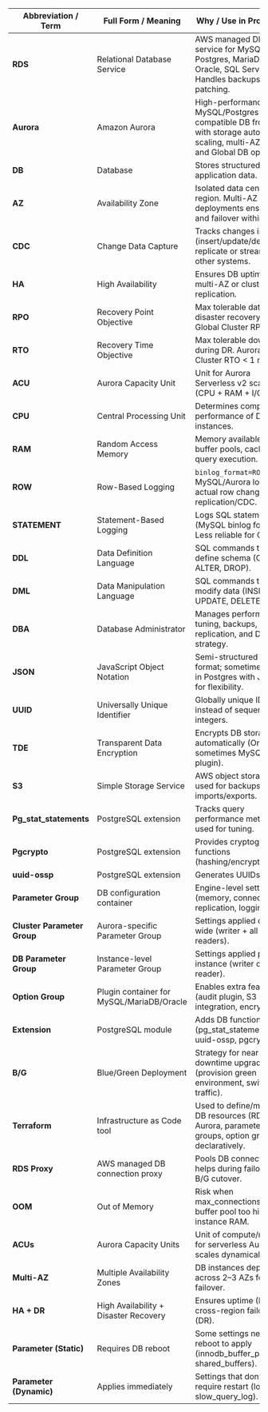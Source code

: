 

| Abbreviation / Term         | Full Form / Meaning                       | Why / Use in Production                                                                                                |
| --------------------------- | ----------------------------------------- | ---------------------------------------------------------------------------------------------------------------------- |
| **RDS**                     | Relational Database Service               | AWS managed DB service for MySQL, Postgres, MariaDB, Oracle, SQL Server. Handles backups, HA, patching.                |
| **Aurora**                  | Amazon Aurora                             | High-performance, MySQL/Postgres-compatible DB from AWS with storage auto-scaling, multi-AZ HA, and Global DB options. |
| **DB**                      | Database                                  | Stores structured application data.                                                                                    |
| **AZ**                      | Availability Zone                         | Isolated data center in a region. Multi-AZ deployments ensure HA and failover within region.                           |
| **CDC**                     | Change Data Capture                       | Tracks changes in DB (insert/update/delete) to replicate or stream to other systems.                                   |
| **HA**                      | High Availability                         | Ensures DB uptime using multi-AZ or cluster replication.                                                               |
| **RPO**                     | Recovery Point Objective                  | Max tolerable data loss in disaster recovery. Aurora Global Cluster RPO < 1s.                                          |
| **RTO**                     | Recovery Time Objective                   | Max tolerable downtime during DR. Aurora Global Cluster RTO < 1 min.                                                   |
| **ACU**                     | Aurora Capacity Unit                      | Unit for Aurora Serverless v2 scaling (CPU + RAM + I/O).                                                               |
| **CPU**                     | Central Processing Unit                   | Determines compute performance of DB instances.                                                                        |
| **RAM**                     | Random Access Memory                      | Memory available for buffer pools, caching, query execution.                                                           |
| **ROW**                     | Row-Based Logging                         | `binlog_format=ROW` in MySQL/Aurora logs actual row changes for replication/CDC.                                       |
| **STATEMENT**               | Statement-Based Logging                   | Logs SQL statements (MySQL binlog format). Less reliable for CDC.                                                      |
| **DDL**                     | Data Definition Language                  | SQL commands that define schema (CREATE, ALTER, DROP).                                                                 |
| **DML**                     | Data Manipulation Language                | SQL commands to modify data (INSERT, UPDATE, DELETE).                                                                  |
| **DBA**                     | Database Administrator                    | Manages performance, tuning, backups, replication, and DR strategy.                                                    |
| **JSON**                    | JavaScript Object Notation                | Semi-structured data format; sometimes used in Postgres with JSONB for flexibility.                                    |
| **UUID**                    | Universally Unique Identifier             | Globally unique ID used instead of sequential integers.                                                                |
| **TDE**                     | Transparent Data Encryption               | Encrypts DB storage automatically (Oracle, sometimes MySQL via plugin).                                                |
| **S3**                      | Simple Storage Service                    | AWS object storage; used for backups, imports/exports.                                                                 |
| **Pg\_stat\_statements**    | PostgreSQL extension                      | Tracks query performance metrics; used for tuning.                                                                     |
| **Pgcrypto**                | PostgreSQL extension                      | Provides cryptographic functions (hashing/encryption).                                                                 |
| **uuid-ossp**               | PostgreSQL extension                      | Generates UUIDs.                                                                                                       |
| **Parameter Group**         | DB configuration container                | Engine-level settings (memory, connections, replication, logging).                                                     |
| **Cluster Parameter Group** | Aurora-specific Parameter Group           | Settings applied cluster-wide (writer + all readers).                                                                  |
| **DB Parameter Group**      | Instance-level Parameter Group            | Settings applied per instance (writer or reader).                                                                      |
| **Option Group**            | Plugin container for MySQL/MariaDB/Oracle | Enables extra features (audit plugin, S3 integration, encryption).                                                     |
| **Extension**               | PostgreSQL module                         | Adds DB functionality (pg\_stat\_statements, uuid-ossp, pgcrypto).                                                     |
| **B/G**                     | Blue/Green Deployment                     | Strategy for near-zero downtime upgrade (provision green environment, switch traffic).                                 |
| **Terraform**               | Infrastructure as Code tool               | Used to define/manage DB resources (RDS, Aurora, parameter groups, option groups) declaratively.                       |
| **RDS Proxy**               | AWS managed DB connection proxy           | Pools DB connections; helps during failover or B/G cutover.                                                            |
| **OOM**                     | Out of Memory                             | Risk when max\_connections or buffer pool too high for instance RAM.                                                   |
| **ACUs**                    | Aurora Capacity Units                     | Unit of compute/memory for serverless Aurora; scales dynamically.                                                      |
| **Multi-AZ**                | Multiple Availability Zones               | DB instances deployed across 2–3 AZs for failover.                                                                     |
| **HA + DR**                 | High Availability + Disaster Recovery     | Ensures uptime (HA) and cross-region failover (DR).                                                                    |
| **Parameter (Static)**      | Requires DB reboot                        | Some settings need reboot to apply (innodb\_buffer\_pool\_size, shared\_buffers).                                      |
| **Parameter (Dynamic)**     | Applies immediately                       | Settings that don’t require restart (log\_level, slow\_query\_log).                                                    |


